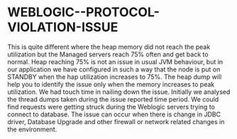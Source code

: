# WEBLOGIC--PROTOCOL-VIOLATION-ISSUE

This is quite different where the heap memory did not reach the peak utilization but the Managed servers reach 75% often and get back to normal. Heap reaching 75% is not an issue in usual JVM behaviour, but in our application we have configured in such a way that the node is put on STANDBY when the hap utilization increases to 75%. 
The heap dump will help you to identify the issue only when the memory increases to peak utilization. We had touch time in nailing down the issue.
Initially we analysed the thread dumps taken during the issue reported time period. We could find requests were getting struck during the Weblogic servers trying to connect to database. 
The issue can occur when there is change in JDBC driver, Database Upgrade and other firewall or network related changes in the environment.


